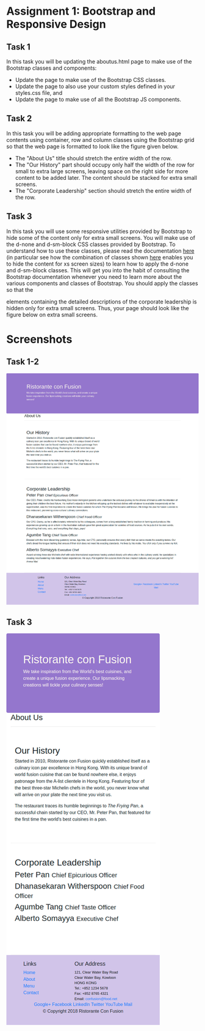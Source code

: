 # Assignment 1: Bootstrap and Responsive Design

## Task 1

In this task you will be updating the aboutus.html page to make use of the Bootstrap classes and components:

* Update the page to make use of the Bootstrap CSS classes.
* Update the page to also use your custom styles defined in your styles.css file, and
* Update the page to make use of all the Bootstrap JS components.

## Task 2

In this task you will be adding appropriate formatting to the web page contents using container, row and column classes using the Bootstrap grid so that the web page is formatted to look like the figure given below.

* The "About Us" title should stretch the entire width of the row.
* The "Our History" part should occupy only half the width of the row for small to extra large screens, leaving space on the right side for more content to be added later. The content should be stacked for extra small screens.
* The "Corporate Leadership" section should stretch the entire width of the row.

## Task 3

In this task you will use some responsive utilities provided by Bootstrap to hide some of the content only for extra small screens. You will make use of the d-none and d-sm-block CSS classes provided by Bootstrap. To understand how to use these classes, please read the documentation [here](http://getbootstrap.com/docs/4.0/utilities/display/) (in particular see how the combination of classes shown [here](http://getbootstrap.com/docs/4.0/utilities/display/#hiding-elements) enables you to hide the content for xs screen sizes) to learn how to apply the d-none and d-sm-block classes. This will get you into the habit of consulting the Bootstrap documentation whenever you need to learn more about the various components and classes of Bootstrap. You should apply the classes so that the <p> elements containing the detailed descriptions of the corporate leadership is hidden only for extra small screens. Thus, your page should look like the figure below on extra small screens.

# Screenshots

## Task 1-2

![Task-1-2](img/sm-lg.png)

## Task 3

![Task-3](img/xs.png)